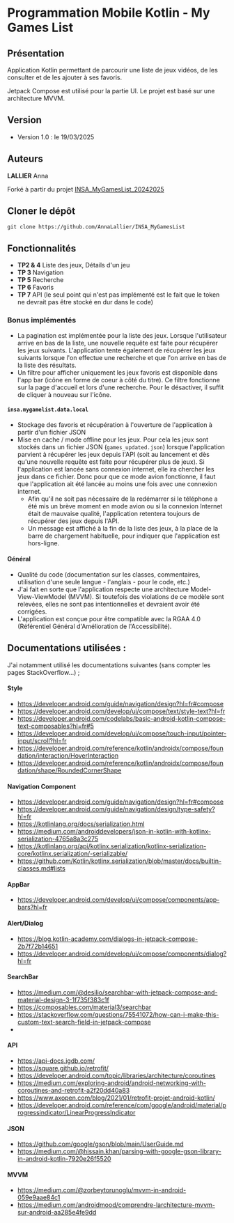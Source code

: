# Programmation Mobile Kotlin - My Games List

## Présentation

Application Kotlin permettant de parcourir une liste de jeux vidéos, de les consulter et de les ajouter à ses favoris.

Jetpack Compose est utilisé pour la partie UI. Le projet est basé sur une architecture MVVM.

## Version

- Version 1.0 : le 19/03/2025

## Auteurs
**LALLIER** Anna

Forké à partir du projet [INSA_MyGamesList_20242025](https://github.com/Adjizan/INSA_MyGamesList_20242025)

## Cloner le dépôt

    git clone https://github.com/AnnaLallier/INSA_MyGamesList

## Fonctionnalités

- **TP2 & 4** Liste des jeux, Détails d'un jeu
- **TP 3** Navigation
- **TP 5** Recherche
- **TP 6** Favoris
- **TP 7** API (le seul point qui n'est pas implémenté est le fait que le token ne devrait pas être stocké en dur dans le code)

### Bonus implémentés


- La pagination est implémentée pour la liste des jeux. Lorsque l'utilisateur arrive en bas de la liste, une nouvelle requête est faite pour récupérer les jeux suivants. L'application tente également de récupérer les jeux suivants lorsque l'on effectue une recherche et que l'on arrive en bas de la liste des résultats.
- Un filtre pour afficher uniquement les jeux favoris est disponible dans l'app bar (icône en forme de coeur à côté du titre). Ce filtre fonctionne sur la page d'accueil et lors d'une recherche. Pour le désactiver, il suffit de cliquer à nouveau sur l'icône.


#### `insa.mygamelist.data.local`
- Stockage des favoris et récupération à l'ouverture de l'application à partir d'un fichier JSON
- Mise en cache / mode offline pour les jeux. Pour cela les jeux sont stockés dans un fichier JSON (`games_updated.json`) lorsque l'application parvient à récupérer les jeux depuis l'API (soit au lancement et dès qu'une nouvelle requête est faite pour récupérer plus de jeux). Si l'application est lancée sans connexion internet, elle ira chercher les jeux dans ce fichier. Donc pour que ce mode avion fonctionne, il faut que l'application ait été lancée au moins une fois avec une connexion internet. 
  - Afin qu'il ne soit pas nécessaire de la redémarrer si le téléphone a été mis un brève moment en mode avion ou si la connexion Internet était de mauvaise qualité, l'application retentera toujours de récupérer des jeux depuis l'API. 
  - Un message est affiché à la fin de la liste des jeux, à la place de la barre de chargement habituelle, pour indiquer que l'application est hors-ligne.


#### Général

- Qualité du code (documentation sur les classes, commentaires, utilisation d'une seule langue - l'anglais - pour le code, etc.)
- J'ai fait en sorte que l'application respecte une architecture Model-View-ViewModel (MVVM). Si toutefois des violations de ce modèle sont relevées, elles ne sont pas intentionnelles et devraient avoir été corrigées.
- L'application est conçue pour être compatible avec la RGAA 4.0 (Référentiel Général d'Amélioration de l'Accessibilité).

## Documentations utilisées :

J'ai notamment utilisé les documentations suivantes (sans compter les pages StackOverflow...) ;


#### Style
- https://developer.android.com/guide/navigation/design?hl=fr#compose
- https://developer.android.com/develop/ui/compose/text/style-text?hl=fr
- https://developer.android.com/codelabs/basic-android-kotlin-compose-text-composables?hl=fr#5
- https://developer.android.com/develop/ui/compose/touch-input/pointer-input/scroll?hl=fr
- https://developer.android.com/reference/kotlin/androidx/compose/foundation/interaction/HoverInteraction
- https://developer.android.com/reference/kotlin/androidx/compose/foundation/shape/RoundedCornerShape

#### Navigation Component
- https://developer.android.com/guide/navigation/design?hl=fr#compose
- https://developer.android.com/guide/navigation/design/type-safety?hl=fr
- https://kotlinlang.org/docs/serialization.html
- https://medium.com/androiddevelopers/json-in-kotlin-with-kotlinx-serialization-4765a8a3c275
- https://kotlinlang.org/api/kotlinx.serialization/kotlinx-serialization-core/kotlinx.serialization/-serializable/
- https://github.com/Kotlin/kotlinx.serialization/blob/master/docs/builtin-classes.md#lists

#### AppBar
- https://developer.android.com/develop/ui/compose/components/app-bars?hl=fr

#### Alert/Dialog

- https://blog.kotlin-academy.com/dialogs-in-jetpack-compose-2b7f72b14651
- https://developer.android.com/develop/ui/compose/components/dialog?hl=fr


#### SearchBar
- https://medium.com/@desilio/searchbar-with-jetpack-compose-and-material-design-3-1f735f383c1f
- https://composables.com/material3/searchbar
- https://stackoverflow.com/questions/75541072/how-can-i-make-this-custom-text-search-field-in-jetpack-compose
- 

#### API
- https://api-docs.igdb.com/
- https://square.github.io/retrofit/
- https://developer.android.com/topic/libraries/architecture/coroutines
- https://medium.com/exploring-android/android-networking-with-coroutines-and-retrofit-a2f20dd40a83
- https://www.axopen.com/blog/2021/01/retrofit-projet-android-kotlin/
- https://developer.android.com/reference/com/google/android/material/progressindicator/LinearProgressIndicator

#### JSON
-  https://github.com/google/gson/blob/main/UserGuide.md
-  https://medium.com/@hissain.khan/parsing-with-google-gson-library-in-android-kotlin-7920e26f5520

#### MVVM
- https://medium.com/@zorbeytorunoglu/mvvm-in-android-059e9aae84c1
- https://medium.com/androidmood/comprendre-larchitecture-mvvm-sur-android-aa285e4fe9dd